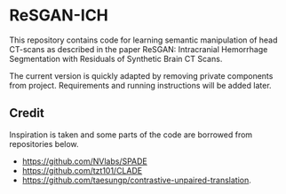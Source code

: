 # ReSGAN-ICH

This repository contains code for learning semantic manipulation of head CT-scans as described in the paper ReSGAN: Intracranial Hemorrhage Segmentation with Residuals of Synthetic Brain CT Scans. 

The current version is quickly adapted by removing private components from project. Requirements and running instructions will be added later.

## Credit

Inspiration is taken and some parts of the code are borrowed from repositories below.
- https://github.com/NVlabs/SPADE
- https://github.com/tzt101/CLADE
- https://github.com/taesungp/contrastive-unpaired-translation.
